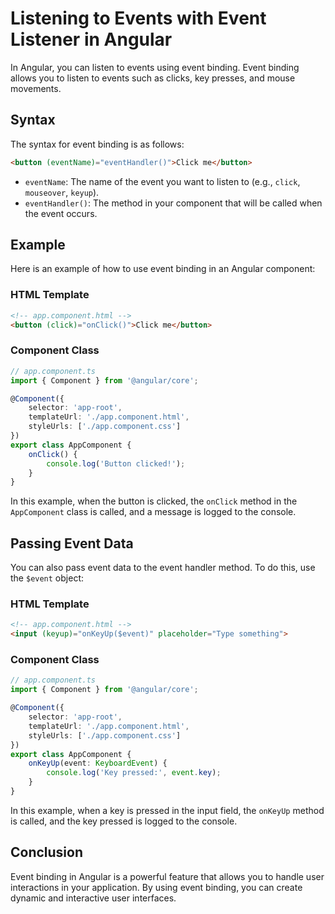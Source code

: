# Listening to Events with Event Listener in Angular

In Angular, you can listen to events using event binding. Event binding allows you to listen to events such as clicks, key presses, and mouse movements.

## Syntax

The syntax for event binding is as follows:

```html
<button (eventName)="eventHandler()">Click me</button>
```

- `eventName`: The name of the event you want to listen to (e.g., `click`, `mouseover`, `keyup`).
- `eventHandler()`: The method in your component that will be called when the event occurs.

## Example

Here is an example of how to use event binding in an Angular component:

### HTML Template

```html
<!-- app.component.html -->
<button (click)="onClick()">Click me</button>
```

### Component Class

```typescript
// app.component.ts
import { Component } from '@angular/core';

@Component({
    selector: 'app-root',
    templateUrl: './app.component.html',
    styleUrls: ['./app.component.css']
})
export class AppComponent {
    onClick() {
        console.log('Button clicked!');
    }
}
```

In this example, when the button is clicked, the `onClick` method in the `AppComponent` class is called, and a message is logged to the console.

## Passing Event Data

You can also pass event data to the event handler method. To do this, use the `$event` object:

### HTML Template

```html
<!-- app.component.html -->
<input (keyup)="onKeyUp($event)" placeholder="Type something">
```

### Component Class

```typescript
// app.component.ts
import { Component } from '@angular/core';

@Component({
    selector: 'app-root',
    templateUrl: './app.component.html',
    styleUrls: ['./app.component.css']
})
export class AppComponent {
    onKeyUp(event: KeyboardEvent) {
        console.log('Key pressed:', event.key);
    }
}
```

In this example, when a key is pressed in the input field, the `onKeyUp` method is called, and the key pressed is logged to the console.

## Conclusion

Event binding in Angular is a powerful feature that allows you to handle user interactions in your application. By using event binding, you can create dynamic and interactive user interfaces.
